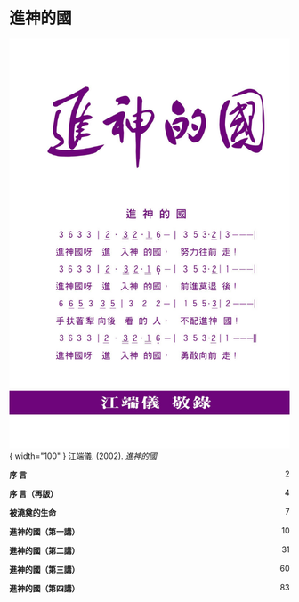 # 進神的國
![](../images/進神的國.jpg){ width="100" }
江端儀. (2002). *進神的國*

**序 言** <span style="float: right;">2</span>

**序 言（再版）** <span style="float: right;">4</span>

**被澆奠的生命** <span style="float: right;">7</span>

**進神的國（第一講）** <span style="float: right;">10</span>

**進神的國（第二講）** <span style="float: right;">31</span>

**進神的國（第三講）** <span style="float: right;">60</span>

**進神的國（第四講）** <span style="float: right;">83</span>
